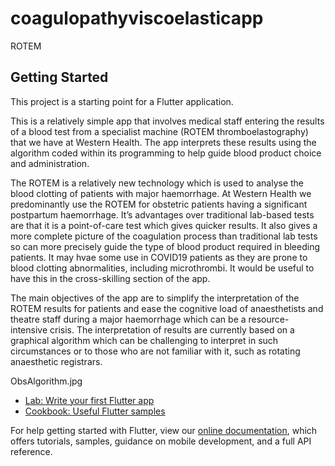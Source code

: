 # coagulopathyviscoelasticapp

ROTEM

## Getting Started

This project is a starting point for a Flutter application.

This is a relatively simple app that involves medical staff entering the results of a blood test from a specialist machine (ROTEM thromboelastography) that we have at Western Health. The app interprets these results using the algorithm coded within its programming to help guide blood product choice and administration. 

The ROTEM is a relatively new technology which is used to analyse the blood clotting of patients with major haemorrhage. At Western Health we predominantly use the ROTEM for obstetric patients having a significant postpartum haemorrhage. It’s advantages over traditional lab-based tests are that it is a point-of-care test which gives quicker results. It also gives a more complete picture of the coagulation process than traditional lab tests so can more precisely guide the type of blood product required in bleeding patients.
It may hvae some use in COVID19 patients as they are prone to blood clotting abnormalities, including microthrombi.
It would be useful to have this in the cross-skilling section of the app.

The main objectives of the app are to simplify the interpretation of the ROTEM results for patients and ease the cognitive load of anaesthetists and theatre staff during  a major haemorrhage which can be a resource-intensive crisis. The interpretation of results are currently based on a graphical algorithm which can be challenging to interpret in such circumstances or to those who are not familiar with it, such as rotating anaesthetic registrars.

ObsAlgorithm.jpg

- [Lab: Write your first Flutter app](https://flutter.dev/docs/get-started/codelab)
- [Cookbook: Useful Flutter samples](https://flutter.dev/docs/cookbook)

For help getting started with Flutter, view our
[online documentation](https://flutter.dev/docs), which offers tutorials,
samples, guidance on mobile development, and a full API reference.
